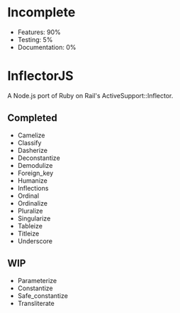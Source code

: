 # Incomplete
- Features: 90%
- Testing: 5%
- Documentation: 0%

# InflectorJS
A Node.js port of Ruby on Rail's ActiveSupport::Inflector.

## Completed
-  Camelize
-  Classify
-  Dasherize
-  Deconstantize
-  Demodulize
-  Foreign_key
-  Humanize
-  Inflections
-  Ordinal
-  Ordinalize
-  Pluralize
-  Singularize
-  Tableize
-  Titleize
-  Underscore

## WIP
-  Parameterize
-  Constantize
-  Safe_constantize
-  Transliterate